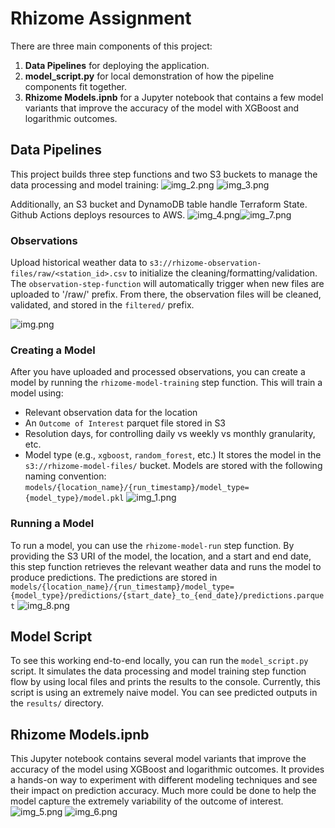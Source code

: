 # Rhizome Assignment

There are three main components of this project:
1. **Data Pipelines** for deploying the application.
2. **model_script.py** for local demonstration of how the pipeline components fit together.
3. **Rhizome Models.ipnb** for a Jupyter notebook that contains a few model variants that improve the accuracy of the model with XGBoost and logarithmic outcomes.


## Data Pipelines
This project builds three step functions and two S3 buckets to manage the data processing and model training:
![img_2.png](img_2.png)
![img_3.png](img_3.png)

Additionally, an S3 bucket and DynamoDB table handle Terraform State. Github Actions deploys resources to AWS.
![img_4.png](img_4.png)![img_7.png](img_7.png)

### Observations
Upload historical weather data to `s3://rhizome-observation-files/raw/<station_id>.csv` to initialize the cleaning/formatting/validation.
The `observation-step-function` will automatically trigger when new files are uploaded to '/raw/' prefix. From there, the observation files will be cleaned, validated, and stored in the `filtered/` prefix.

![img.png](img.png)

### Creating a Model
After you have uploaded and processed observations, you can create a model by running the `rhizome-model-training` step function.
This will train a model using:
- Relevant observation data for the location
- An `Outcome of Interest` parquet file stored in S3
- Resolution days, for controlling daily vs weekly vs monthly granularity, etc.
- Model type (e.g., `xgboost`, `random_forest`, etc.)
It stores the model in the `s3://rhizome-model-files/` bucket.
Models are stored with the following naming convention: `models/{location_name}/{run_timestamp}/model_type={model_type}/model.pkl`
![img_1.png](img_1.png)

### Running a Model
To run a model, you can use the `rhizome-model-run` step function. By providing the S3 URI of the model, the location, and a start and end date, this step function retrieves the relevant weather data and runs the model to produce predictions.
The predictions are stored in `models/{location_name}/{run_timestamp}/model_type={model_type}/predictions/{start_date}_to_{end_date}/predictions.parquet`
![img_8.png](img_8.png)

## Model Script
To see this working end-to-end locally, you can run the `model_script.py` script. It simulates the data processing and model training step function flow by using local files and prints the results to the console.
Currently, this script is using an extremely naive model. You can see predicted outputs in the `results/` directory. 

## Rhizome Models.ipnb
This Jupyter notebook contains several model variants that improve the accuracy of the model using XGBoost and logarithmic outcomes. It provides a hands-on way to experiment with different modeling techniques and see their impact on prediction accuracy.
Much more could be done to help the model capture the extremely variability of the outcome of interest. 
![img_5.png](img_5.png)
![img_6.png](img_6.png)

